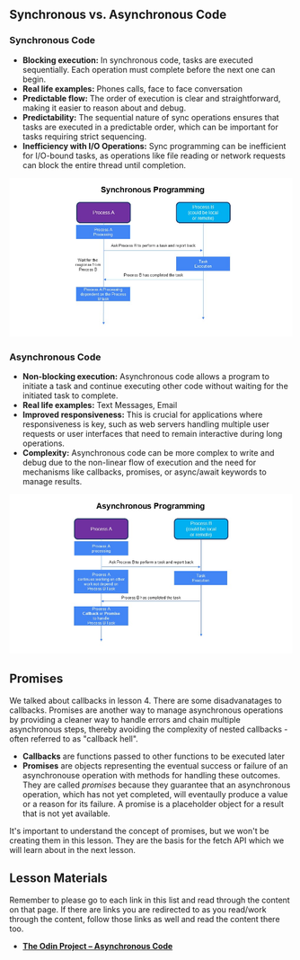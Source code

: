
## Synchronous vs. Asynchronous Code

### Synchronous Code

- **Blocking execution:** In synchronous code, tasks are executed sequentially. Each operation must complete before the next one can begin.
- **Real life examples:** Phones calls, face to face conversation
- **Predictable flow:** The order of execution is clear and straightforward, making it easier to reason about and debug.
- **Predictability:** The sequential nature of sync operations ensures that tasks are executed in a predictable order, which can be important for tasks requiring strict sequencing.
- **Inefficiency with I/O Operations:** Sync programming can be inefficient for I/O-bound tasks, as operations like file reading or network requests can block the entire thread until completion.

![image](https://github.com/Code-the-Dream-School/intro-to-programming-2026/blob/main/assets/Lesson08/Synchronous%20Flow.JPG?raw=true)

### Asynchronous Code
- **Non-blocking execution:** Asynchronous code allows a program to initiate a task and continue executing other code without waiting for the initiated task to complete.
- **Real life examples:** Text Messages, Email
- **Improved responsiveness:** This is crucial for applications where responsiveness is key, such as web servers handling multiple user requests or user interfaces that need to remain interactive during long operations.
- **Complexity:** Asynchronous code can be more complex to write and debug due to the non-linear flow of execution and the need for mechanisms like callbacks, promises, or async/await keywords to manage results.

![image](https://github.com/Code-the-Dream-School/intro-to-programming-2026/blob/main/assets/Lesson08/Asynchronous%20Flow.JPG?raw=true)

## Promises

We talked about callbacks in lesson 4.  There are some disadvanatages to callbacks.  Promises are another way to manage asynchronous operations by providing a cleaner way to handle errors and chain multiple asynchronous steps, thereby avoiding the complexity of nested callbacks - often referred to as "callback hell".

- **Callbacks** are functions passed to other functions to be executed later
- **Promises** are objects representing the eventual success or failure of an asynchronouse operation with methods for handling these outcomes.  They are called *promises* because they guarantee that an asynchronous operation, which has not yet completed, will eventaully produce a value or a reason for its failure.  A promise is a placeholder object for a result that is not yet available.

It's important to understand the concept of promises, but we won't be creating them in this lesson.  They are the basis for the fetch API which we will learn about in the next lesson.

## Lesson Materials

Remember to please go to each link in this list and read through the content on that page. If there are links you are redirected to as you read/work through the content, follow those links as well and read the content there too.

- **[The Odin Project – Asynchronous Code](https://www.theodinproject.com/lessons/node-path-javascript-asynchronous-code)**
